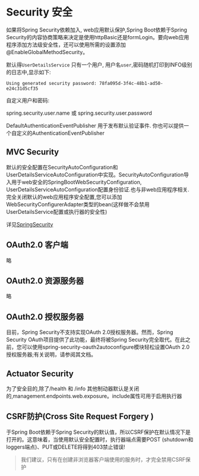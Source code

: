# Security 安全

如果将Spring Security依赖加入, web应用默认保护,Spring Boot依赖于Spring Security的内容协商策略来决定是使用httpBasic还是formLogin。要向web应用程序添加方法级安全性，还可以使用所需的设置添加@EnableGlobalMethodSecurity。

默认得`UserDetailsService` 只有一个用户, 用户名`user`,密码随机打印到INFO级别的日志中,显示如下:

```
Using generated security password: 78fa095d-3f4c-48b1-ad50-e24c31d5cf35
```

自定义用户和密码:

spring.security.user.name 或 spring.security.user.password

DefaultAuthenticationEventPublisher 用于发布默认验证事件. 你也可以提供一个自定义的AuthenticationEventPublisher 

## MVC Security

默认的安全配置在SecurityAutoConfiguration和UserDetailsServiceAutoConfiguration中实现。SecurityAutoConfiguration导入用于web安全的SpringBootWebSecurityConfiguration, UserDetailsServiceAutoConfiguration配置身份验证.也与非web应用程序相关.完全关闭默认的web应用程序安全配置,您可以添加WebSecurityConfigurerAdapter类型的bean(这样做不会禁用UserDetailsService配置或执行器的安全性)

详见[SpringSecurity](../SpringSecurity/Security.md)

## OAuth2.0 客户端

略

## OAuth2.0 资源服务器

略

## OAuth2.0 授权服务器

目前，Spring Security不支持实现OAuth 2.0授权服务器。然而，Spring Security OAuth项目提供了此功能，最终将被Spring Security完全取代。在此之前，您可以使用spring-security-oauth2autoconfigure模块轻松设置OAuth 2.0授权服务器;有关说明，请参阅其文档。

## Actuator Security

为了安全目的,除了/health 和 /info 其他制动器默认是关闭的,management.endpoints.web.exposure。include属性可用于启用执行器

## CSRF防护(Cross Site Request Forgery )

于Spring Boot依赖于Spring Security的默认值，所以CSRF保护在默认情况下是打开的。这意味着，当使用默认安全配置时，执行器端点需要POST (shutdown和loggers端点)、PUT或DELETE将得到403禁止错误!

> 我们建议，只有在创建非浏览器客户端使用的服务时，才完全禁用CSRF保护





